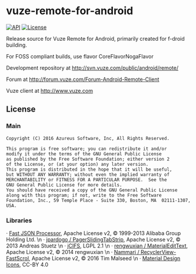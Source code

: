 # vuze-remote-for-android

[![API](https://img.shields.io/badge/API-7%2B-brightgreen.svg?style=flat)](https://android-arsenal.com/api?level=7) [![License](http://img.shields.io/badge/license-GPL-blue.svg)](LICENSE)

Release source for Vuze Remote for Android, primarily created for f-droid building.

For FOSS compliant builds, use flavor CoreFlavorNogaFlavor

Development repository at http://svn.vuze.com/public/android/remote/

Forum at http://forum.vuze.com/Forum-Android-Remote-Client

Vuze client at http://www.vuze.com


## License

### Main

    Copyright (C) 2016 Azureus Software, Inc, All Rights Reserved.
    
    This program is free software; you can redistribute it and/or
    modify it under the terms of the GNU General Public License
    as published by the Free Software Foundation; either version 2
    of the License, or (at your option) any later version.
    This program is distributed in the hope that it will be useful,
    but WITHOUT ANY WARRANTY; without even the implied warranty of
    MERCHANTABILITY or FITNESS FOR A PARTICULAR PURPOSE.  See the
    GNU General Public License for more details.
    You should have received a copy of the GNU General Public License
    along with this program; if not, write to the Free Software
    Foundation, Inc., 59 Temple Place - Suite 330, Boston, MA  02111-1307, USA.

### Libraries
&#xB7; <a href="https://github.com/alibaba/fastjson">Fast JSON Processor</a>, Apache License v2, &#169; 1999-2013 Alibaba Group Holding Ltd.
\n
&#xB7; <a href="https://github.com/jpardogo/PagerSlidingTabStrip">jpardogo / PagerSlidingTabStrip</a>, Apache License v2, &#169; 2013 Andreas Stuetz
\n
&#xB7; <a href="http://jcifs.samba.org/">jCIFS</a>, LGPL 2.1
\n
&#xB7; <a href="https://github.com/rengwuxian/MaterialEditText">rengwuxian / MaterialEditText</a>, Apache License v2, &#169; 2014 rengwuxian
\n
&#xB7; <a href="https://github.com/Nammari/RecyclerView-FastScroll">Nammari / RecyclerView-FastScrol</a>, Apache License v2, &#169; 2016 Tim Malseed
\n
&#xB7; <a href="https://google.github.io/material-design-icons/">Material Design Icons</a>, CC-BY 4.0
